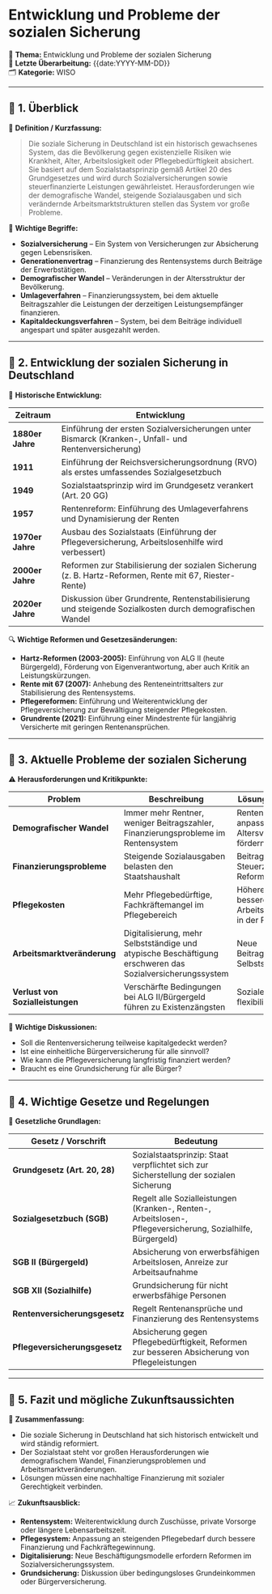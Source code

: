 # Entwicklung und Probleme der sozialen Sicherung

📌 **Thema:** Entwicklung und Probleme der sozialen Sicherung  
📅 **Letzte Überarbeitung:** {{date:YYYY-MM-DD}}  
🗂 **Kategorie:** WISO

---

## 🔹 1. Überblick

📖 **Definition / Kurzfassung:**

> Die soziale Sicherung in Deutschland ist ein historisch gewachsenes System, das die Bevölkerung gegen existenzielle Risiken wie Krankheit, Alter, Arbeitslosigkeit oder Pflegebedürftigkeit absichert. Sie basiert auf dem Sozialstaatsprinzip gemäß Artikel 20 des Grundgesetzes und wird durch Sozialversicherungen sowie steuerfinanzierte Leistungen gewährleistet. Herausforderungen wie der demografische Wandel, steigende Sozialausgaben und sich verändernde Arbeitsmarktstrukturen stellen das System vor große Probleme.

🔑 **Wichtige Begriffe:**

- **Sozialversicherung** – Ein System von Versicherungen zur Absicherung gegen Lebensrisiken.
- **Generationenvertrag** – Finanzierung des Rentensystems durch Beiträge der Erwerbstätigen.
- **Demografischer Wandel** – Veränderungen in der Altersstruktur der Bevölkerung.
- **Umlageverfahren** – Finanzierungssystem, bei dem aktuelle Beitragszahler die Leistungen der derzeitigen Leistungsempfänger finanzieren.
- **Kapitaldeckungsverfahren** – System, bei dem Beiträge individuell angespart und später ausgezahlt werden.

---

## 🔹 2. Entwicklung der sozialen Sicherung in Deutschland

📜 **Historische Entwicklung:**

|Zeitraum|Entwicklung|
|---|---|
|**1880er Jahre**|Einführung der ersten Sozialversicherungen unter Bismarck (Kranken-, Unfall- und Rentenversicherung)|
|**1911**|Einführung der Reichsversicherungsordnung (RVO) als erstes umfassendes Sozialgesetzbuch|
|**1949**|Sozialstaatsprinzip wird im Grundgesetz verankert (Art. 20 GG)|
|**1957**|Rentenreform: Einführung des Umlageverfahrens und Dynamisierung der Renten|
|**1970er Jahre**|Ausbau des Sozialstaats (Einführung der Pflegeversicherung, Arbeitslosenhilfe wird verbessert)|
|**2000er Jahre**|Reformen zur Stabilisierung der sozialen Sicherung (z. B. Hartz-Reformen, Rente mit 67, Riester-Rente)|
|**2020er Jahre**|Diskussion über Grundrente, Rentenstabilisierung und steigende Sozialkosten durch demografischen Wandel|

🔍 **Wichtige Reformen und Gesetzesänderungen:**

- **Hartz-Reformen (2003-2005):** Einführung von ALG II (heute Bürgergeld), Förderung von Eigenverantwortung, aber auch Kritik an Leistungskürzungen.
- **Rente mit 67 (2007):** Anhebung des Renteneintrittsalters zur Stabilisierung des Rentensystems.
- **Pflegereformen:** Einführung und Weiterentwicklung der Pflegeversicherung zur Bewältigung steigender Pflegekosten.
- **Grundrente (2021):** Einführung einer Mindestrente für langjährig Versicherte mit geringen Rentenansprüchen.

---

## 🔹 3. Aktuelle Probleme der sozialen Sicherung

⚠️ **Herausforderungen und Kritikpunkte:**

|Problem|Beschreibung|Lösungsvorschläge|
|---|---|---|
|**Demografischer Wandel**|Immer mehr Rentner, weniger Beitragszahler, Finanzierungsprobleme im Rentensystem|Renteneintrittsalter anpassen, private Altersvorsorge fördern|
|**Finanzierungsprobleme**|Steigende Sozialausgaben belasten den Staatshaushalt|Beitragserhöhungen, Steuerzuschüsse, Reformen|
|**Pflegekosten**|Mehr Pflegebedürftige, Fachkräftemangel im Pflegebereich|Höhere Löhne, bessere Arbeitsbedingungen in der Pflege|
|**Arbeitsmarktveränderung**|Digitalisierung, mehr Selbstständige und atypische Beschäftigung erschweren das Sozialversicherungssystem|Neue Beitragsmodelle für Selbstständige|
|**Verlust von Sozialleistungen**|Verschärfte Bedingungen bei ALG II/Bürgergeld führen zu Existenzängsten|Soziale Absicherung flexibilisieren|

📌 **Wichtige Diskussionen:**

- Soll die Rentenversicherung teilweise kapitalgedeckt werden?
- Ist eine einheitliche Bürgerversicherung für alle sinnvoll?
- Wie kann die Pflegeversicherung langfristig finanziert werden?
- Braucht es eine Grundsicherung für alle Bürger?

---

## 🔹 4. Wichtige Gesetze und Regelungen

📜 **Gesetzliche Grundlagen:**

|Gesetz / Vorschrift|Bedeutung|
|---|---|
|**Grundgesetz (Art. 20, 28)**|Sozialstaatsprinzip: Staat verpflichtet sich zur Sicherstellung der sozialen Sicherung|
|**Sozialgesetzbuch (SGB)**|Regelt alle Sozialleistungen (Kranken-, Renten-, Arbeitslosen-, Pflegeversicherung, Sozialhilfe, Bürgergeld)|
|**SGB II (Bürgergeld)**|Absicherung von erwerbsfähigen Arbeitslosen, Anreize zur Arbeitsaufnahme|
|**SGB XII (Sozialhilfe)**|Grundsicherung für nicht erwerbsfähige Personen|
|**Rentenversicherungsgesetz**|Regelt Rentenansprüche und Finanzierung des Rentensystems|
|**Pflegeversicherungsgesetz**|Absicherung gegen Pflegebedürftigkeit, Reformen zur besseren Absicherung von Pflegeleistungen|

---

## 🔹 5. Fazit und mögliche Zukunftsaussichten

📌 **Zusammenfassung:**

- Die soziale Sicherung in Deutschland hat sich historisch entwickelt und wird ständig reformiert.
- Der Sozialstaat steht vor großen Herausforderungen wie demografischem Wandel, Finanzierungsproblemen und Arbeitsmarktveränderungen.
- Lösungen müssen eine nachhaltige Finanzierung mit sozialer Gerechtigkeit verbinden.

📈 **Zukunftsausblick:**

- **Rentensystem:** Weiterentwicklung durch Zuschüsse, private Vorsorge oder längere Lebensarbeitszeit.
- **Pflegesystem:** Anpassung an steigenden Pflegebedarf durch bessere Finanzierung und Fachkräftegewinnung.
- **Digitalisierung:** Neue Beschäftigungsmodelle erfordern Reformen im Sozialversicherungssystem.
- **Grundsicherung:** Diskussion über bedingungsloses Grundeinkommen oder Bürgerversicherung.


